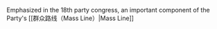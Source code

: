 Emphasized in the 18th party congress, an important component of the Party's [[群众路线（Mass Line）|Mass Line]]

